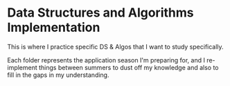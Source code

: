 # Data Structures and Algorithms Implementation

This is where I practice specific DS & Algos that I want to study specifically.

Each folder represents the application season I'm preparing for, and I re-implement things between summers to dust off my knowledge and also to fill in the gaps in my understanding.

